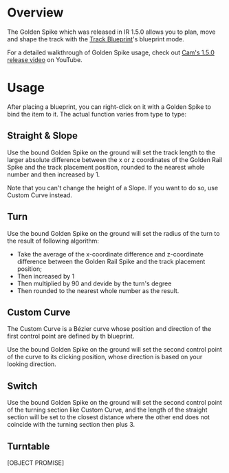 # Overview
The Golden Spike which was released in IR 1.5.0 allows you to plan, move and shape the track with the [Track Blueprint](immersiverailroading:wiki/en_us/track_blueprint.md)'s blueprint mode.

For a detailed walkthrough of Golden Spike usage, check out [Cam's 1.5.0 release video](https://www.youtube.com/watch?v=dbg2fjBU2p4) on YouTube.

# Usage
After placing a blueprint, you can right-click on it with a Golden Spike to bind the item to it. The actual function varies from type to type:
## Straight & Slope
Use the bound Golden Spike on the ground will set the track length to the larger absolute difference between the x or z coordinates of the Golden Rail Spike and the track placement position, rounded to the nearest whole number and then increased by 1.

Note that you can't change the height of a Slope. If you want to do so, use Custom Curve instead.

## Turn
Use the bound Golden Spike on the ground will set the radius of the turn to the result of following algorithm:
* Take the average of the x-coordinate difference and z-coordinate difference between the Golden Rail Spike and the track placement position;
* Then increased by 1
* Then multiplied by 90 and devide by the turn's degree
* Then rounded to the nearest whole number as the result.

## Custom Curve
The Custom Curve is a Bézier curve whose position and direction of the first control point are defined by th blueprint.

Use the bound Golden Spike on the ground will set the second control point of the curve to its clicking position, whose direction is based on your looking direction.

## Switch
Use the bound Golden Spike on the ground will set the second control point of the turning section like Custom Curve, and the length of the straight section will be set to the closest distance where the other end does not coincide with the turning section then plus 3.

## Turntable
[OBJECT PROMISE]